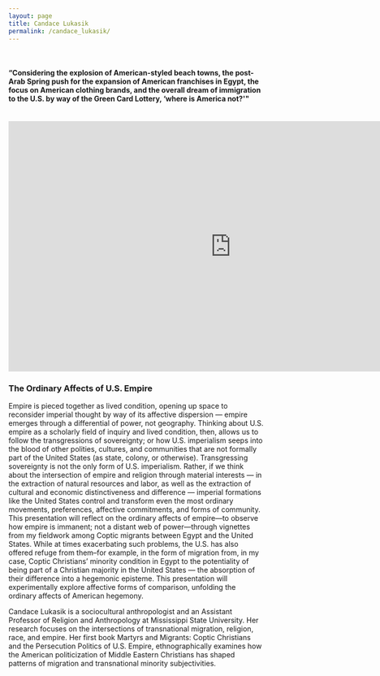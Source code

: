 ```yaml
---
layout: page
title: Candace Lukasik
permalink: /candace_lukasik/
---
```

<br>
<h4>“Considering the explosion of American-styled beach towns, the post-Arab Spring push for the expansion of American franchises in Egypt, the focus on American clothing brands, and the overall dream of immigration to the U.S. by way of the Green Card Lottery, ‘where is America not?'"</h4>
<br>

<iframe width="876" height="493" src="https://www.youtube.com/embed/3FfMVZJR0dM" title="Cali Coast | California Dreaming" frameborder="0" allow="accelerometer; autoplay; clipboard-write; encrypted-media; gyroscope; picture-in-picture; web-share" allowfullscreen></iframe>

<h3>The Ordinary Affects of U.S. Empire</h3>

<p>Empire is pieced together as lived condition, opening up space to reconsider imperial thought by way of its affective dispersion — empire emerges through a differential of power, not geography. Thinking about U.S. empire as a scholarly field of inquiry and lived condition, then, allows us to follow the transgressions of sovereignty; or how U.S. imperialism seeps into the blood of other polities, cultures, and communities that are not formally part of the United States (as state, colony, or otherwise). Transgressing sovereignty is not the only form of U.S. imperialism. Rather, if we think about the intersection of empire and religion through material interests — in the extraction of natural resources and labor, as well as the extraction of cultural and economic distinctiveness and difference — imperial formations like the United States control and transform even the most ordinary movements, preferences, affective commitments, and forms of community. This presentation will reflect on the ordinary affects of empire—to observe how empire is immanent; not a distant web of power—through vignettes from my fieldwork among Coptic migrants between Egypt and the United States. While at times exacerbating such problems, the U.S. has also offered refuge from them–for example, in the form of migration from, in my case, Coptic Christians’ minority condition in Egypt to the potentiality of being part of a Christian majority in the United States — the absorption of their difference into a hegemonic episteme. This presentation will experimentally explore affective forms of comparison, unfolding the ordinary affects of American hegemony.</p>

<p>Candace Lukasik is a sociocultural anthropologist and an Assistant Professor of Religion and Anthropology at Mississippi State University. Her research focuses on the intersections of transnational migration, religion, race, and empire. Her first book Martyrs and Migrants: Coptic Christians and the Persecution Politics of U.S. Empire, ethnographically examines how the American politicization of Middle Eastern Christians has shaped patterns of migration and transnational minority subjectivities.</p>